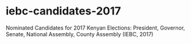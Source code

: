 # iebc-candidates-2017
Nominated Candidates for 2017 Kenyan Elections: President, Governor, Senate, National Assembly, County Assembly (IEBC,  2017)
